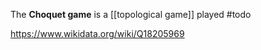 The **Choquet game** is a [[topological game]] played #todo 

https://www.wikidata.org/wiki/Q18205969